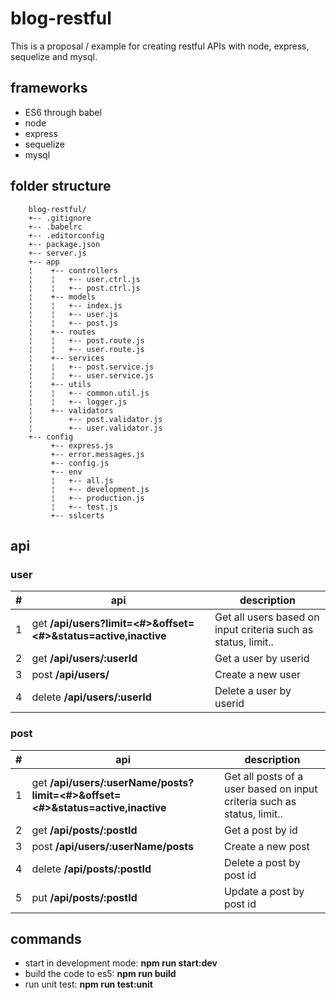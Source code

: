 # blog-restful
This is a proposal / example for creating restful APIs with node, express, sequelize and mysql.
## frameworks
* ES6 through babel
* node 
* express
* sequelize
* mysql

## folder structure

		blog-restful/
		+-- .gitignore
		+-- .babelrc
		+-- .editorconfig
		+-- package.json
		+-- server.js
		+-- app
		¦	 +-- controllers
		¦	 ¦   +-- user.ctrl.js
		¦	 ¦   +-- post.ctrl.js
		¦	 +-- models
		¦	 ¦   +-- index.js
		¦	 ¦   +-- user.js
		¦	 ¦   +-- post.js
		¦	 +-- routes
		¦	 ¦   +-- post.route.js
		¦	 ¦   +-- user.route.js
		¦	 +-- services
		¦	 ¦   +-- post.service.js
		¦	 ¦   +-- user.service.js
		¦	 +-- utils
		¦	 ¦   +-- common.util.js
		¦	 ¦   +-- logger.js
		¦	 +-- validators
		¦	     +-- post.validator.js
		¦	     +-- user.validator.js
		+-- config
			 +-- express.js
			 +-- error.messages.js
			 +-- config.js
			 +-- env
			 ¦   +-- all.js
			 ¦   +-- development.js
			 ¦   +-- production.js
			 ¦   +-- test.js
			 +-- sslcerts

## api

### user

| #     | api         | description |
|------ | ----------- | ----------- |
| 1 | get **/api/users?limit=<#>&offset=<#>&status=active,inactive** | Get all users based on input criteria such as status, limit.. |
| 2 | get **/api/users/:userId** | Get a user by userid |
| 3 | post **/api/users/** | Create a new user |
| 4 | delete **/api/users/:userId** | Delete a user by userid |

### post
| #     | api         | description |
|------ | ----------- | ----------- |
| 1 | get **/api/users/:userName/posts?limit=<#>&offset=<#>&status=active,inactive**  | Get all posts of a user based on input criteria such as status, limit.. |
| 2 | get **/api/posts/:postId** | Get a post by id |
| 3 | post **/api/users/:userName/posts** | Create a new post |
| 4 | delete **/api/posts/:postId** | Delete a post by post id |
| 5 | put **/api/posts/:postId** | Update a post by post id |

## commands
* start in development mode: **npm run start:dev**
* build the code to es5: **npm run build**
* run unit test: **npm run test:unit**
